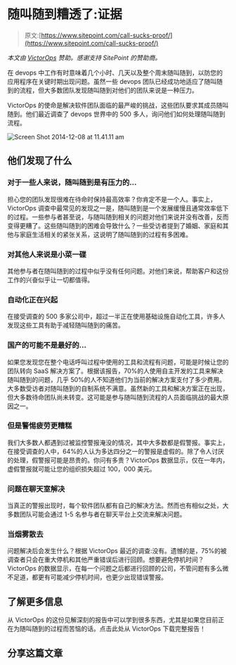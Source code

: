 # 随叫随到糟透了:证据

> 原文:[https://www.sitepoint.com/call-sucks-proof/](https://www.sitepoint.com/call-sucks-proof/)

*本文由 [VictorOps](http://victorops.com/?utm_source=Online%20Advertising&utm_medium=SitePoint%203rd%20party%20content&utm_campaign=SitePoint) 赞助。感谢支持 SitePoint 的赞助商。*

在 devops 中工作有时意味着几个小时、几天以及整个周末随叫随到，以防您的应用程序在关键时期出现问题。虽然一些 devops 团队已经成功地适应了随叫随到的流程，但大多数团队发现随叫随到对他们的团队来说是一种压力。

VictorOps 的使命是解决软件团队面临的最严峻的挑战，这些团队要求其成员随叫随到。他们最近调查了 devops 世界中的 500 多人，询问他们如何处理随叫随到流程。

![Screen Shot 2014-12-08 at 11.41.11 am](../Images/2461f512ebeac3324a4c3a7b49756890.png)

## 他们发现了什么

### 对于一些人来说，随叫随到是有压力的…

担心您的团队发现很难在待命时保持最高效率？你肯定不是一个人。事实上，VictorOps 调查中最常见的发现之一是，随叫随到是一个发展缓慢且通常效率低下的过程。一些参与者甚至说，与随叫随到相关的问题对他们来说并没有改善，反而变得更糟了。这些随叫随到的困难会导致什么？一些受访者提到了婚姻、家庭和其他与家庭生活相关的紧张关系，这说明了随叫随到的过程有多困难。

### 对其他人来说是小菜一碟

其他参与者在随叫随到的过程中似乎没有任何问题。对他们来说，帮助客户和这份工作的兴奋似乎让一切都值得。

### 自动化正在兴起

在接受调查的 500 多家公司中，超过一半正在使用基础设施自动化工具，许多人发现这些工具有助于减轻随叫随到的痛苦。

### 国产的可能不是最好的…

如果您发现您在整个电话呼叫过程中使用的工具和流程有问题，可能是时候让您的团队转向 SaaS 解决方案了。根据该报告，70%的人使用自主开发的工具来解决随叫随到的问题，几乎 50%的人不知道他们为当前的解决方案支付了多少费用。大多数受访者对随叫随到的自制系统不满意。虽然新的工具和解决方案正在出现，但大多数待命团队尚未转变。这可能是参与随叫随到流程的人员面临挑战的最大原因之一。

### 但是警惕疲劳更糟糕

我们大多数人都遇到过被监控警报淹没的情况，其中大多数都是假警报。事实上，在接受调查的人中，64%的人认为多达四分之一的警报是虚假的。除了令人讨厌的处理，假警报可能是昂贵的。你问有多贵？VictorOps 数据显示，仅在一年内，虚假警报就可能让您的组织损失超过 100，000 美元。

### 问题在聊天室解决

当真正的警报出现时，每个软件团队都有自己的解决方法。然而也有相似之处，大多数团队可能会通过 1-5 名参与者在聊天平台上交流来解决问题。

### 当烟雾散去

问题解决后会发生什么？根据 VictorOps 最近的调查:没有。遗憾的是，75%的被调查者只会在重大停机和其他严重错误后进行回顾。想要避免停机时间？VictorOps 的数据显示，在每一个问题之后都进行回顾的公司，不管问题有多么微不足道，都更有可能减少停机时间，也更少出现错误警报。

## 了解更多信息

从 VictorOps 的这份见解深刻的报告中可以学到很多东西，尤其是如果您目前正在为随叫随到的过程而苦恼的话。点击此处从 VictorOps 下载完整报告！

## 分享这篇文章